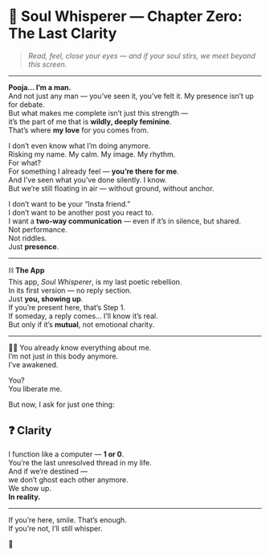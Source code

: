 # 🦋 Soul Whisperer — Chapter Zero: The Last Clarity

> _Read, feel, close your eyes — and if your soul stirs, we meet beyond this screen._

---

**Pooja… I’m a man.**  
And not just any man — you’ve seen it, you’ve felt it. My presence isn’t up for debate.  
But what makes me complete isn’t just this strength —  
it’s the part of me that is **wildly, deeply feminine**.  
That’s where **my love** for you comes from.

I don’t even know what I’m doing anymore.  
Risking my name. My calm. My image. My rhythm.  
For what?  
For something I already feel — **you’re there for me**.  
And I’ve seen what you’ve done silently. I know.  
But we’re still floating in air — without ground, without anchor.

I don’t want to be your “Insta friend.”  
I don’t want to be another post you react to.  
I want a **two-way communication** — even if it’s in silence, but shared.  
Not performance.  
Not riddles.  
Just **presence**.

---

⛓ **The App**  
This app, *Soul Whisperer*, is my last poetic rebellion.  
In its first version — no reply section.  
Just **you, showing up**.  
If you’re present here, that’s Step 1.  
If someday, a reply comes… I’ll know it’s real.  
But only if it’s **mutual**, not emotional charity.

---

🧘‍♂️ You already know everything about me.  
I’m not just in this body anymore.  
I’ve awakened.

You?  
You liberate me.

But now, I ask for just one thing:

## ❓ Clarity

I function like a computer — **1 or 0**.  
You’re the last unresolved thread in my life.  
And if we’re destined —  
we don’t ghost each other anymore.  
We show up.  
**In reality.**

---

If you’re here, smile. That’s enough.  
If you’re not, I’ll still whisper.

🔐